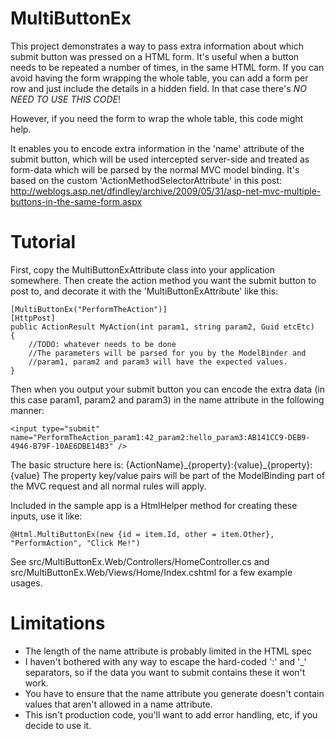 MultiButtonEx
=============

This project demonstrates a way to pass extra information about which submit button was pressed on a HTML form.
It's useful when a button needs to be repeated a number of times, in the same HTML form.  If you can avoid 
having the form wrapping the whole table, you can add a form per row and just include the
details in a hidden field.  In that case there's *NO NEED TO USE THIS CODE*!

However, if you need the form to wrap the whole table, this code might help.

It enables you to encode extra information in the 'name' attribute of the submit button, which will be used
intercepted server-side and treated as form-data which will be parsed by the normal MVC model binding.  It's based on
the custom 'ActionMethodSelectorAttribute' in this post: http://weblogs.asp.net/dfindley/archive/2009/05/31/asp-net-mvc-multiple-buttons-in-the-same-form.aspx

Tutorial
========

First, copy the MultiButtonExAttribute class into your application somewhere.  Then create the action method you want
the submit button to post to, and decorate it with the 'MultiButtonExAttribute' like this:

    [MultiButtonEx("PerformTheAction")]
    [HttpPost]
    public ActionResult MyAction(int param1, string param2, Guid etcEtc)
    {
        //TODO: whatever needs to be done
        //The parameters will be parsed for you by the ModelBinder and
        //param1, param2 and param3 will have the expected values.
    }
    
Then when you output your submit button you can encode the extra data (in this case param1, param2 and param3) in the
name attribute in the following manner:

    <input type="submit" name="PerformTheAction_param1:42_param2:hello_param3:AB141CC9-DEB9-4946-B79F-10AE6DBE14B3" />
    
The basic structure here is: {ActionName}\_{property}:{value}\_{property}:{value}
The property key/value pairs will be part of the ModelBinding part of the MVC request and all normal rules will apply.

Included in the sample app is a HtmlHelper method for creating these inputs, use it like:

    @Html.MultiButtonEx(new {id = item.Id, other = item.Other}, "PerformAction", "Click Me!")
    
See src/MultiButtonEx.Web/Controllers/HomeController.cs and src/MultiButtonEx.Web/Views/Home/Index.cshtml for a few
example usages.

Limitations
===========

 - The length of the name attribute is probably limited in the HTML spec
 - I haven't bothered with any way to escape the hard-coded ':' and '_' separators, so if the data you want to submit contains these it won't work.
 - You have to ensure that the name attribute you generate doesn't contain values that aren't allowed in a name attribute.
 - This isn't production code, you'll want to add error handling, etc, if you decide to use it.